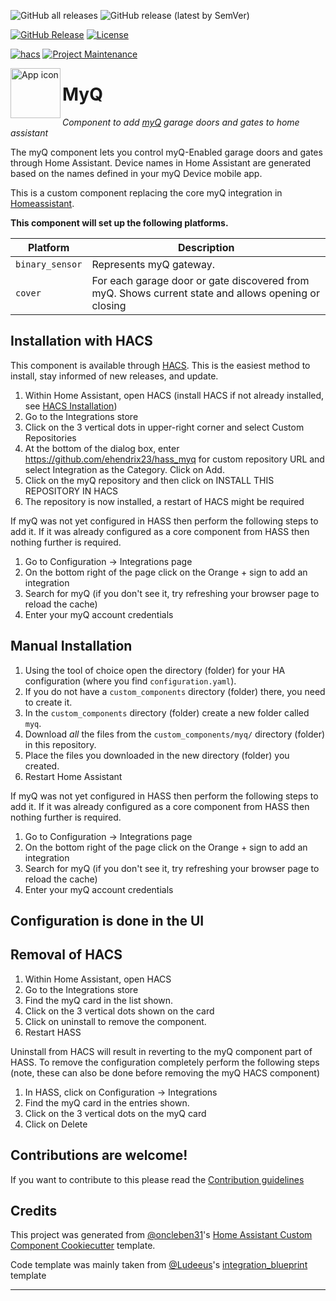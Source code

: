 ![GitHub all releases](https://img.shields.io/github/downloads/ehendrix23/hass_myq/total)
![GitHub release (latest by SemVer)](https://img.shields.io/github/downloads/ehendrix23/hass_myq/latest/total)

[![GitHub Release][releases-shield]][releases]
[![License][license-shield]](LICENSE)

[![hacs][hacsbadge]][hacs]
[![Project Maintenance][maintenance-shield]][user_profile]

<img align="left" width="80" height="80" src="https://raw.githubusercontent.com/ehendrix23/hass_myq/master/icons/icon.png" alt="App icon">

# MyQ

_Component to add [myQ](https://www.myq.com) garage doors and gates to home assistant_

The myQ component lets you control myQ-Enabled garage doors and gates through Home Assistant. Device names in Home Assistant are generated based on the names defined in your myQ Device mobile app.

This is a custom component replacing the core myQ integration in [Homeassistant](https://home-assistant.io).

**This component will set up the following platforms.**

| Platform        | Description                                                                                         |
| --------------- | --------------------------------------------------------------------------------------------------- |
| `binary_sensor` | Represents myQ gateway.                                                                             |
| `cover`         | For each garage door or gate discovered from myQ. Shows current state and allows opening or closing |

## Installation with HACS

This component is available through [HACS](https://hacs.xyz/). This is the easiest method to install, stay informed of new releases, and update.

1. Within Home Assistant, open HACS (install HACS if not already installed, see [HACS Installation](https://hacs.xyz/docs/installation/prerequisites))
2. Go to the Integrations store
3. Click on the 3 vertical dots in upper-right corner and select Custom Repositories
4. At the bottom of the dialog box, enter https://github.com/ehendrix23/hass_myq for custom repository URL and select Integration as the Category. Click on Add.
5. Click on the myQ repository and then click on INSTALL THIS REPOSITORY IN HACS
6. The repository is now installed, a restart of HACS might be required

If myQ was not yet configured in HASS then perform the following steps to add it. If it was already configured as a core component from HASS then nothing further is required.

1. Go to Configuration -> Integrations page
2. On the bottom right of the page click on the Orange + sign to add an integration
3. Search for myQ (if you don't see it, try refreshing your browser page to reload the cache)
4. Enter your myQ account credentials

## Manual Installation

1. Using the tool of choice open the directory (folder) for your HA configuration (where you find `configuration.yaml`).
2. If you do not have a `custom_components` directory (folder) there, you need to create it.
3. In the `custom_components` directory (folder) create a new folder called `myq`.
4. Download _all_ the files from the `custom_components/myq/` directory (folder) in this repository.
5. Place the files you downloaded in the new directory (folder) you created.
6. Restart Home Assistant

If myQ was not yet configured in HASS then perform the following steps to add it. If it was already configured as a core component from HASS then nothing further is required.

1. Go to Configuration -> Integrations page
2. On the bottom right of the page click on the Orange + sign to add an integration
3. Search for myQ (if you don't see it, try refreshing your browser page to reload the cache)
4. Enter your myQ account credentials

## Configuration is done in the UI

## Removal of HACS

1. Within Home Assistant, open HACS
2. Go to the Integrations store
3. Find the myQ card in the list shown.
4. Click on the 3 vertical dots shown on the card
5. Click on uninstall to remove the component.
6. Restart HASS

Uninstall from HACS will result in reverting to the myQ component part of HASS. To remove the configuration completely perform the following steps (note, these can also be done before removing the myQ HACS component)

1. In HASS, click on Configuration -> Integrations
2. Find the myQ card in the entries shown.
3. Click on the 3 vertical dots on the myQ card
4. Click on Delete

<!---->

## Contributions are welcome!

If you want to contribute to this please read the [Contribution guidelines](CONTRIBUTING.md)

## Credits

This project was generated from [@oncleben31](https://github.com/oncleben31)'s [Home Assistant Custom Component Cookiecutter](https://github.com/oncleben31/cookiecutter-homeassistant-custom-component) template.

Code template was mainly taken from [@Ludeeus](https://github.com/ludeeus)'s [integration_blueprint][integration_blueprint] template

---

[integration_blueprint]: https://github.com/custom-components/integration_blueprint
[black]: https://github.com/psf/black
[black-shield]: https://img.shields.io/badge/code%20style-black-000000.svg?style=for-the-badge
[buymecoffee]: https://www.buymeacoffee.com/ehendrix23
[buymecoffeebadge]: https://img.shields.io/badge/buy%20me%20a%20coffee-donate-yellow.svg?style=for-the-badge
[commits-shield]: https://img.shields.io/github/commit-activity/y/ehendrix23/hass_myq.svg?style=for-the-badge
[commits]: https://github.com/ehendrix23/hass_myq/commits/main
[hacs]: https://hacs.xyz
[hacsbadge]: https://img.shields.io/badge/HACS-Custom-orange.svg?style=for-the-badge
[discord]: https://discord.gg/Qa5fW2R
[discord-shield]: https://img.shields.io/discord/330944238910963714.svg?style=for-the-badge
[exampleimg]: example.png
[forum-shield]: https://img.shields.io/badge/community-forum-brightgreen.svg?style=for-the-badge
[forum]: https://community.home-assistant.io/
[license-shield]: https://img.shields.io/github/license/ehendrix23/hass_myq.svg?style=for-the-badge
[maintenance-shield]: https://img.shields.io/badge/maintainer-%40ehendrix23-blue.svg?style=for-the-badge
[pre-commit]: https://github.com/pre-commit/pre-commit
[pre-commit-shield]: https://img.shields.io/badge/pre--commit-enabled-brightgreen?style=for-the-badge
[releases-shield]: https://img.shields.io/github/release/ehendrix23/hass_myq.svg?style=for-the-badge
[releases]: https://github.com/ehendrix23/hass_myq/releases
[user_profile]: https://github.com/ehendrix23
